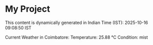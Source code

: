 # My Project

This content is dynamically generated in Indian Time (IST): 2025-10-16 09:08:50 IST


Current Weather in Coimbatore:
Temperature: 25.88 °C
Condition: mist
